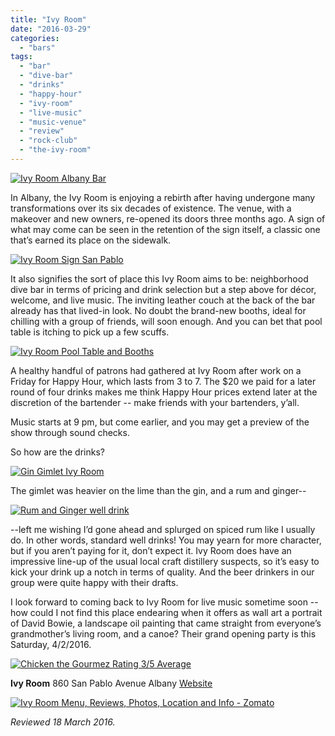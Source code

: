 ```yaml
---
title: "Ivy Room"
date: "2016-03-29"
categories:
  - "bars"
tags:
  - "bar"
  - "dive-bar"
  - "drinks"
  - "happy-hour"
  - "ivy-room"
  - "live-music"
  - "music-venue"
  - "review"
  - "rock-club"
  - "the-ivy-room"
---
```


[![Ivy Room Albany Bar](http://s3.amazonaws.com/thegourmez-wpmedia/2016/03/The-Ivy-04-500x334.jpg)](http://s3.amazonaws.com/thegourmez-wpmedia/2016/03/The-Ivy-04.jpg)

In Albany, the Ivy Room is enjoying a rebirth after having undergone many transformations over its six decades of existence. The venue, with a makeover and new owners, re-opened its doors three months ago. A sign of what may come can be seen in the retention of the sign itself, a classic one that’s earned its place on the sidewalk.

[![Ivy Room Sign San Pablo](http://s3.amazonaws.com/thegourmez-wpmedia/2016/03/The-Ivy-05-328x500.jpg)](http://s3.amazonaws.com/thegourmez-wpmedia/2016/03/The-Ivy-05.jpg)

It also signifies the sort of place this Ivy Room aims to be: neighborhood dive bar in terms of pricing and drink selection but a step above for décor, welcome, and live music. The inviting leather couch at the back of the bar already has that lived-in look. No doubt the brand-new booths, ideal for chilling with a group of friends, will soon enough. And you can bet that pool table is itching to pick up a few scuffs.

[![Ivy Room Pool Table and Booths](http://s3.amazonaws.com/thegourmez-wpmedia/2016/03/The-Ivy-03-481x500.jpg)](http://s3.amazonaws.com/thegourmez-wpmedia/2016/03/The-Ivy-03.jpg)

A healthy handful of patrons had gathered at Ivy Room after work on a Friday for Happy Hour, which lasts from 3 to 7. The $20 we paid for a later round of four drinks makes me think Happy Hour prices extend later at the discretion of the bartender -- make friends with your bartenders, y’all.

Music starts at 9 pm, but come earlier, and you may get a preview of the show through sound checks.

So how are the drinks?

[![Gin Gimlet Ivy Room](http://s3.amazonaws.com/thegourmez-wpmedia/2016/03/The-Ivy-01-421x500.jpg)](http://s3.amazonaws.com/thegourmez-wpmedia/2016/03/The-Ivy-01.jpg)

The gimlet was heavier on the lime than the gin, and a rum and ginger--

[![Rum and Ginger well drink](http://s3.amazonaws.com/thegourmez-wpmedia/2016/03/The-Ivy-02-334x500.jpg)](http://s3.amazonaws.com/thegourmez-wpmedia/2016/03/The-Ivy-02.jpg)

\--left me wishing I’d gone ahead and splurged on spiced rum like I usually do. In other words, standard well drinks! You may yearn for more character, but if you aren’t paying for it, don’t expect it. Ivy Room does have an impressive line-up of the usual local craft distillery suspects, so it’s easy to kick your drink up a notch in terms of quality. And the beer drinkers in our group were quite happy with their drafts.

I look forward to coming back to Ivy Room for live music sometime soon -- how could I not find this place endearing when it offers as wall art a portrait of David Bowie, a landscape oil painting that came straight from everyone’s grandmother’s living room, and a canoe? Their grand opening party is this Saturday, 4/2/2016.

[![Chicken the Gourmez Rating 3/5 Average](http://s3.amazonaws.com/thegourmez-wpmedia/2009/02/rating_chicken11.gif)](http://s3.amazonaws.com/thegourmez-wpmedia/2009/02/rating_chicken11.gif)

**Ivy Room** 860 San Pablo Avenue Albany [Website](http://ivyroom.com/)

[![Ivy Room Menu, Reviews, Photos, Location and Info - Zomato](https://www.zomato.com/logo/16861848/minilink)](https://www.zomato.com/albany-ca/ivy-room-albany "View Menu, Reviews, Photos & Information about Ivy Room, Albany and other Restaurants in Albany")

_Reviewed 18 March 2016._
